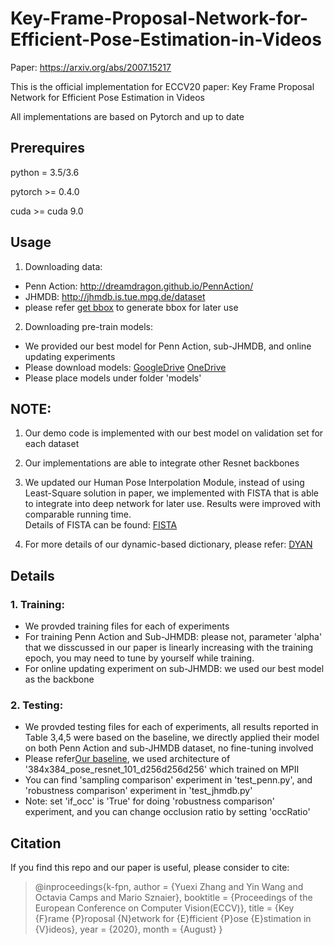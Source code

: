 # Key-Frame-Proposal-Network-for-Efficient-Pose-Estimation-in-Videos

Paper: https://arxiv.org/abs/2007.15217

This is the official implementation for ECCV20 paper: Key Frame Proposal Network for Efficient Pose Estimation in Videos

All implementations are based on Pytorch and up to date

## Prerequires

python = 3.5/3.6

pytorch >= 0.4.0

cuda >= cuda 9.0

## Usage
1. Downloading data:
 * Penn Action: http://dreamdragon.github.io/PennAction/
 * JHMDB:  http://jhmdb.is.tue.mpg.de/dataset 
 * please refer [get bbox](https://github.com/lawy623/LSTM_Pose_Machines/blob/master/dataset/JHMDB/utils/getBox.m) to generate bbox for later use

2. Downloading pre-train models: 
 * We provided our best model for Penn Action, sub-JHMDB, and online updating experiments
 * Please download models: [GoogleDrive](https://drive.google.com/drive/folders/13q-UGXGLCwMXzCRX6CeOyQ12dJziGyxT?usp=sharing)  [OneDrive](https://1drv.ms/u/s!AgyTrG_BdJ9GbTjqlTuFDSERUfo?e=EnPzkG)                                                           
 * Please place models under folder 'models'
                                 
## NOTE: 
1. Our demo code is implemented with our best model on validation set for each dataset 
2. Our implementations are able to integrate other Resnet backbones 
3. We updated our Human Pose Interpolation Module, instead of using Least-Square solution in paper, we implemented with FISTA that is able to integrate into deep network for later use. Results were improved with comparable running time.  
      Details of FISTA can be found: [FISTA](https://people.rennes.inria.fr/Cedric.Herzet/Cedric.Herzet/Sparse_Seminar/Entrees/2012/11/12_A_Fast_Iterative_Shrinkage-Thresholding_Algorithmfor_Linear_Inverse_Problems_(A._Beck,_M._Teboulle)_files/Breck_2009.pdf)
      
4. For more details of our dynamic-based dictionary, please refer: [DYAN](https://openaccess.thecvf.com/content_ECCV_2018/papers/Wenqian_Liu_DYAN_A_Dynamical_ECCV_2018_paper.pdf)

## Details

### 1. Training: 
 * We provded training files for each of experiments
 * For training Penn Action and Sub-JHMDB: please not, parameter 'alpha' that we disscussed in our paper is linearly increasing with the training epoch, you may need to tune by yourself while training. 
 * For online updating experiment on sub-JHMDB: we used our best model as the backbone
             
### 2. Testing: 
 * We provded testing files for each of experiments, all results reported in Table 3,4,5 were based on the baseline, we directly applied their model on both Penn Action and sub-JHMDB dataset, no fine-tuning involved
 * Please refer[Our baseline](https://github.com/microsoft/human-pose-estimation.pytorch), we used architecture of '384x384_pose_resnet_101_d256d256d256' which trained on MPII     
 * You can find 'sampling comparison' experiment in 'test_penn.py', and 'robustness comparison' experiment in 'test_jhmdb.py'
 * Note: set 'if_occ' is 'True' for doing 'robustness comparison' experiment, and you can change occlusion ratio by setting 'occRatio'
              
## Citation
If you find this repo and our paper is useful, please consider to cite: 

> @inproceedings{k-fpn,
  author = {Yuexi Zhang and Yin Wang and Octavia Camps and Mario Sznaier},
  booktitle = {Proceedings of the European Conference on Computer Vision(ECCV)},
  title = {Key {F}rame {P}roposal {N}etwork for {E}fficient {P}ose
{E}stimation in {V}ideos},
  year = {2020},
  month = {August}
}
 



